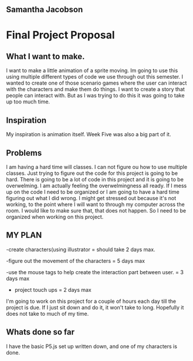 ## Samantha Jacobson
# Final Project Proposal

## What I want to make.
I want to make a little animation of a sprite moving. Im going to use this using multiple different types of code we use through out this semester. I wanted to create one of those scenario games where the user can interact with the characters and make them do things. I want to create a story that people can interact with. But as I was trying to do this it was going to take up too much time.

## Inspiration
My inspiration is animation itself. Week Five was also a big part of it.

## Problems
I am having a hard time will classes. I can not figure ou how to use multiple classes.
Just trying to figure out the code for this project is going to be hard. There is going to be a lot of code in this project and it is going to be overwelming. I am actually feeling the overwelmingness all ready. If I mess up on the code I need to be organized or I am going to have a hard time figuring out what I did wrong. I might get stressed out because it's not working, to the point where I will want to through my computer across the room. I would like to make sure that, that does not happen. So I need to be organized when working on this project.

## MY PLAN

-create characters(using illustrator = should take 2 days max.

-figure out the movement of the characters = 5 days max

-use the mouse tags to help create the interaction part between user. = 3 days max

- project touch ups = 2 days max

I'm going to work on this project for a couple of hours each day till the project is due. If I just sit down and do it, it won't take to long. Hopefully it does not take to much of my time.

## Whats done so far
I have the basic P5.js set up written down, and one of my characters is done.

